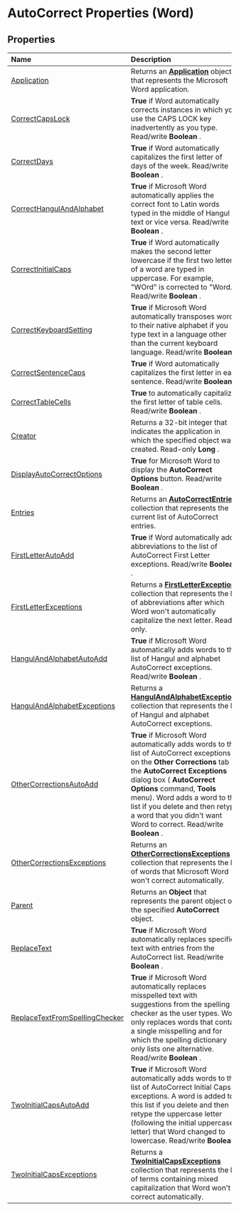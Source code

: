
# AutoCorrect Properties (Word)

## Properties



|**Name**|**Description**|
|:-----|:-----|
|[Application](5f90e71c-1ffc-86bb-7d16-c420a57abd1a.md)|Returns an  **[Application](d1cf6f8f-4e88-bf01-93b4-90a83f79cb44.md)** object that represents the Microsoft Word application.|
|[CorrectCapsLock](2bbc35cc-3eb3-dc1d-250d-8d4c2a5f9cd3.md)| **True** if Word automatically corrects instances in which you use the CAPS LOCK key inadvertently as you type. Read/write **Boolean** .|
|[CorrectDays](a9b4ee11-72bf-41d7-883f-6cacd13ed770.md)| **True** if Word automatically capitalizes the first letter of days of the week. Read/write **Boolean** .|
|[CorrectHangulAndAlphabet](b6dc4a8e-9245-0c29-370f-c6fcbb3a924a.md)| **True** if Microsoft Word automatically applies the correct font to Latin words typed in the middle of Hangul text or vice versa. Read/write **Boolean** .|
|[CorrectInitialCaps](5f24b0a7-8b5a-3688-7dbf-7e7ad7adec3b.md)| **True** if Word automatically makes the second letter lowercase if the first two letters of a word are typed in uppercase. For example, "WOrd" is corrected to "Word." Read/write **Boolean** .|
|[CorrectKeyboardSetting](2b611e7d-b0fe-41c2-1b93-3364c5d26c9b.md)| **True** if Microsoft Word automatically transposes words to their native alphabet if you type text in a language other than the current keyboard language. Read/write **Boolean** .|
|[CorrectSentenceCaps](47eb861a-2dcc-27c9-33ee-5e5bc0d6df4b.md)| **True** if Word automatically capitalizes the first letter in each sentence. Read/write **Boolean** .|
|[CorrectTableCells](8bb5dfdd-9c54-b49e-609f-18b4d8b556ee.md)| **True** to automatically capitalize the first letter of table cells. Read/write **Boolean** .|
|[Creator](604ad446-445d-9f66-e30c-ae3e5e4fbc25.md)|Returns a 32-bit integer that indicates the application in which the specified object was created. Read-only  **Long** .|
|[DisplayAutoCorrectOptions](7a4d6773-53f7-8d9d-499e-8d32917c14fd.md)| **True** for Microsoft Word to display the **AutoCorrect Options** button. Read/write **Boolean** .|
|[Entries](eaf66013-5417-742b-9bf1-cbf83626a8e5.md)|Returns an  **[AutoCorrectEntries](3823f96c-f600-d279-2592-253025ad63ff.md)** collection that represents the current list of AutoCorrect entries.|
|[FirstLetterAutoAdd](17f51d86-405a-7188-eb8c-bfde5bdb386c.md)| **True** if Word automatically adds abbreviations to the list of AutoCorrect First Letter exceptions. Read/write **Boolean** .|
|[FirstLetterExceptions](393a7a13-90eb-ce63-f82a-d1b0a9ae2339.md)|Returns a  **[FirstLetterExceptions](5dc5cc43-a696-d80f-58f9-0f74dfcad0ed.md)** collection that represents the list of abbreviations after which Word won't automatically capitalize the next letter. Read-only.|
|[HangulAndAlphabetAutoAdd](dbb1f1b7-21be-423a-e375-543c0c689034.md)| **True** if Microsoft Word automatically adds words to the list of Hangul and alphabet AutoCorrect exceptions. Read/write **Boolean** .|
|[HangulAndAlphabetExceptions](afb525ff-be41-c260-5210-f6ef930b8b04.md)|Returns a  **[HangulAndAlphabetExceptions](ddb128f0-3752-5d38-e65a-767f17d86294.md)** collection that represents the list of Hangul and alphabet AutoCorrect exceptions.|
|[OtherCorrectionsAutoAdd](ac284578-00af-7143-0573-a75a5557760c.md)| **True** if Microsoft Word automatically adds words to the list of AutoCorrect exceptions on the **Other Corrections** tab in the **AutoCorrect Exceptions** dialog box ( **AutoCorrect Options** command, **Tools** menu). Word adds a word to this list if you delete and then retype a word that you didn't want Word to correct. Read/write **Boolean** .|
|[OtherCorrectionsExceptions](6353059f-1a87-85e6-8783-f7836ea214f1.md)|Returns an  **[OtherCorrectionsExceptions](f72135be-9a82-2c45-1835-8cabb18869de.md)** collection that represents the list of words that Microsoft Word won't correct automatically.|
|[Parent](83a32017-b494-f096-0060-8b0c3725b51a.md)|Returns an  **Object** that represents the parent object of the specified **AutoCorrect** object.|
|[ReplaceText](4325928d-dc53-4b3c-b6fa-860c090e90e2.md)| **True** if Microsoft Word automatically replaces specified text with entries from the AutoCorrect list. Read/write **Boolean** .|
|[ReplaceTextFromSpellingChecker](8cc4a48f-86a6-5b26-ad2d-cca3b969047c.md)| **True** if Microsoft Word automatically replaces misspelled text with suggestions from the spelling checker as the user types. Word only replaces words that contain a single misspelling and for which the spelling dictionary only lists one alternative. Read/write **Boolean** .|
|[TwoInitialCapsAutoAdd](93030da5-453a-392a-3dc4-3c30a12cbea1.md)| **True** if Microsoft Word automatically adds words to the list of AutoCorrect Initial Caps exceptions. A word is added to this list if you delete and then retype the uppercase letter (following the initial uppercase letter) that Word changed to lowercase. Read/write **Boolean** .|
|[TwoInitialCapsExceptions](c301d210-c583-a092-4840-ac8efed80c86.md)|Returns a  **[TwoInitialCapsExceptions](21af2d69-8d76-026d-2002-8d69b4ab8aef.md)** collection that represents the list of terms containing mixed capitalization that Word won't correct automatically.|
